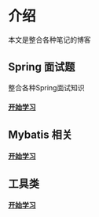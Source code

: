 # 介绍

本文是整合各种笔记的博客

## Spring  面试题

整合各种Spring面试知识
#### [开始学习](spring/spring.md)

## Mybatis 相关

#### [开始学习](spring/spring.md)

## 工具类

#### [开始学习](util/util.md)

